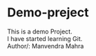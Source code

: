 # Demo-preject

This is a demo Project.
</br>
I have started learning Git.
</br>
Author/: Manvendra Mahra
